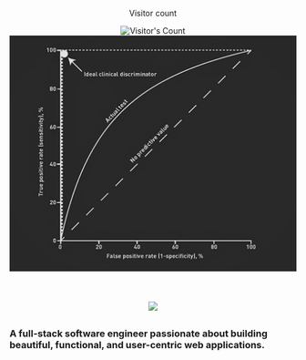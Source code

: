 <div align="center"> 
  <p>Visitor count</p>
  <img src="https://profile-counter.glitch.me/{Gt87It}/count.svg" alt="Visitor's Count" />
</div>

<img src="https://github.com/Gt87It/Gt87It/blob/main/ROC-curve-1.webp" alt="Banner ROC curve">

<h1 align="center">
    <img src="https://readme-typing-svg.herokuapp.com/?font=Inter&size=48&center=true&vCenter=true&width=500&height=70&color=4493F8&duration=4000&lines=Hi+There!+👋;+I'm+Chijioke+Okorji!;" />
</h1>

### A full-stack software engineer passionate about building beautiful, functional, and user-centric web applications.
